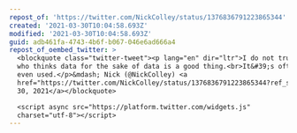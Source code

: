 ```yaml
---
repost_of: 'https://twitter.com/NickColley/status/1376836791223865344'
created: '2021-03-30T10:04:58.693Z'
modified: '2021-03-30T10:04:58.693Z'
guid: adb461fa-4743-4b6f-b067-046e6ad666a4
repost_of_oembed_twitter: >
  <blockquote class="twitter-tweet"><p lang="en" dir="ltr">I do not trust anyone
  who thinks data for the sake of data is a good thing.<br>It&#39;s often not
  even used.</p>&mdash; Nick (@NickColley) <a
  href="https://twitter.com/NickColley/status/1376836791223865344?ref_src=twsrc%5Etfw">March
  30, 2021</a></blockquote>

  <script async src="https://platform.twitter.com/widgets.js"
  charset="utf-8"></script>
---
```

 

